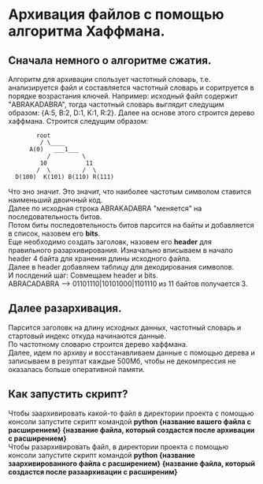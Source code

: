 # Архивация файлов с помощью алгоритма Хаффмана.

## Сначала немного о алгоритме сжатия.

Алгоритм для архивации спользует частотный словарь, т.е. анализируется файл и составляется частотный словарь и соритруется в порядке возрастания ключей.
Например: исходный файл содержит "ABRAKADABRA", тогда частотный словарь выглядит следущим образом:
 {A:5, B:2, D:1, K:1, R:2}. Далее на основе этого строится дерево хаффмана. Строится следущим образом:  

            root
             / \____
          A(0)   ___1___
               /         \
             10           11 
            /  \         /  \
      D(100)  K(101) B(110) R(111) 
Что эно значит. Это значит, что наиболее частотым символом ставится наименьший двоичный код.  
Далее по исходная строка ABRAKADABRA "меняется" на последовательность битов.  
Потом биты последовтельность битов парсится на байты и добавляется в список, назовем его **bits**.  
Еще необходимо создать заголовк, назовем его **header** для правильного разархивирования. Изначально вписываем в начало header 4 байта для хранения длины исходного файла.  
Далее в header добавляем таблицу для декодирования символов.  
И послдений шаг: Совмещаем header и bits.  
ABRACADABRA --> 01101110|10101000|1101110 из 11 байтов получается 3.

## Далее разархивация.

Парсится заголовк на длину исходных данных, частотный словарь и стартовый индекс откуда начинаются данные.  
По частотному словарю строится дерево хаффмана.  
Далее, идем по архиву и восстанавливаем данные с помощью дерева и записываем в резултат каждые 500Мб, чтобы не декомпрессия не оказалась больше оперативной памяти.  


## Как запустить скрипт?

Чтобы заархивировать какой-то файл в директории проекта с помощью консоли запустите скрипт командой **python {название вашего файла с расширением} {название файла, который создастся после архивации с расширением}**  
Чтобы разархивировать файл, в директории проекта с помощью консоли запустите скрипт командой **python {название заархивированного файла с расширением} {название файла, который создастся после разаархивации с расширеним}**